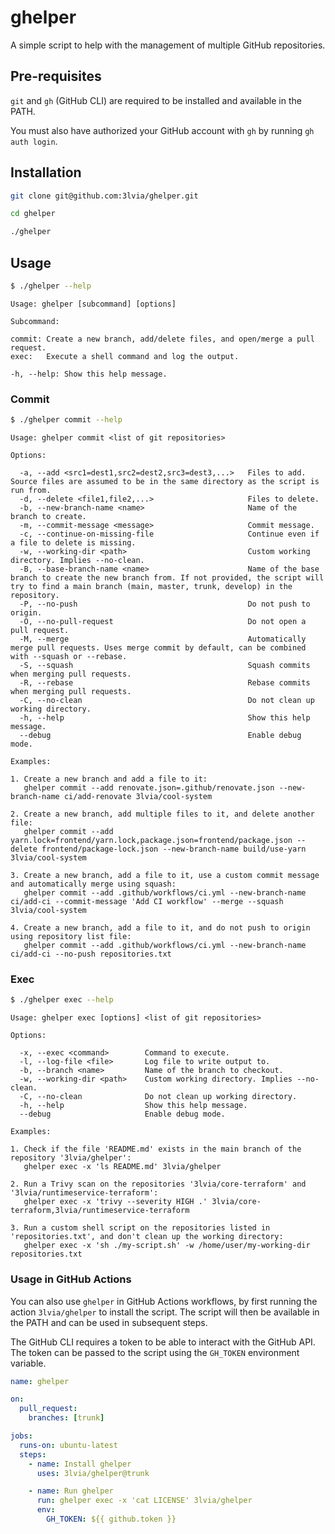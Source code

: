# ghelper

A simple script to help with the management of multiple GitHub repositories.

## Pre-requisites

`git` and `gh` (GitHub CLI) are required to be installed and available in the PATH.

You must also have authorized your GitHub account with `gh` by running `gh auth login`.

## Installation

```bash
git clone git@github.com:3lvia/ghelper.git
```

```bash
cd ghelper
```

```bash
./ghelper
```

## Usage

```bash
$ ./ghelper --help
```

```
Usage: ghelper [subcommand] [options]

Subcommand:

commit: Create a new branch, add/delete files, and open/merge a pull request.
exec:   Execute a shell command and log the output.

-h, --help: Show this help message.
```

### Commit

```bash
$ ./ghelper commit --help
```

```
Usage: ghelper commit <list of git repositories>

Options:

  -a, --add <src1=dest1,src2=dest2,src3=dest3,...>   Files to add. Source files are assumed to be in the same directory as the script is run from.
  -d, --delete <file1,file2,...>                     Files to delete.
  -b, --new-branch-name <name>                       Name of the branch to create.
  -m, --commit-message <message>                     Commit message.
  -c, --continue-on-missing-file                     Continue even if a file to delete is missing.
  -w, --working-dir <path>                           Custom working directory. Implies --no-clean.
  -B, --base-branch-name <name>                      Name of the base branch to create the new branch from. If not provided, the script will try to find a main branch (main, master, trunk, develop) in the repository.
  -P, --no-push                                      Do not push to origin.
  -O, --no-pull-request                              Do not open a pull request.
  -M, --merge                                        Automatically merge pull requests. Uses merge commit by default, can be combined with --squash or --rebase.
  -S, --squash                                       Squash commits when merging pull requests.
  -R, --rebase                                       Rebase commits when merging pull requests.
  -C, --no-clean                                     Do not clean up working directory.
  -h, --help                                         Show this help message.
  --debug                                            Enable debug mode.

Examples:

1. Create a new branch and add a file to it:
   ghelper commit --add renovate.json=.github/renovate.json --new-branch-name ci/add-renovate 3lvia/cool-system

2. Create a new branch, add multiple files to it, and delete another file:
   ghelper commit --add yarn.lock=frontend/yarn.lock,package.json=frontend/package.json --delete frontend/package-lock.json --new-branch-name build/use-yarn 3lvia/cool-system

3. Create a new branch, add a file to it, use a custom commit message and automatically merge using squash:
   ghelper commit --add .github/workflows/ci.yml --new-branch-name ci/add-ci --commit-message 'Add CI workflow' --merge --squash 3lvia/cool-system

4. Create a new branch, add a file to it, and do not push to origin using repository list file:
   ghelper commit --add .github/workflows/ci.yml --new-branch-name ci/add-ci --no-push repositories.txt

```

### Exec

```bash
$ ./ghelper exec --help
```

```
Usage: ghelper exec [options] <list of git repositories>

Options:

  -x, --exec <command>        Command to execute.
  -l, --log-file <file>       Log file to write output to.
  -b, --branch <name>         Name of the branch to checkout.
  -w, --working-dir <path>    Custom working directory. Implies --no-clean.
  -C, --no-clean              Do not clean up working directory.
  -h, --help                  Show this help message.
  --debug                     Enable debug mode.

Examples:

1. Check if the file 'README.md' exists in the main branch of the repository '3lvia/ghelper':
   ghelper exec -x 'ls README.md' 3lvia/ghelper

2. Run a Trivy scan on the repositories '3lvia/core-terraform' and '3lvia/runtimeservice-terraform':
   ghelper exec -x 'trivy --severity HIGH .' 3lvia/core-terraform,3lvia/runtimeservice-terraform

3. Run a custom shell script on the repositories listed in 'repositories.txt', and don't clean up the working directory:
   ghelper exec -x 'sh ./my-script.sh' -w /home/user/my-working-dir repositories.txt
```

### Usage in GitHub Actions

You can also use `ghelper` in GitHub Actions workflows, by first running the action `3lvia/ghelper` to install the script.
The script will then be available in the PATH and can be used in subsequent steps.

The GitHub CLI requires a token to be able to interact with the GitHub API.
The token can be passed to the script using the `GH_TOKEN` environment variable.

```yaml
name: ghelper

on:
  pull_request:
    branches: [trunk]

jobs:
  runs-on: ubuntu-latest
  steps:
    - name: Install ghelper
      uses: 3lvia/ghelper@trunk

    - name: Run ghelper
      run: ghelper exec -x 'cat LICENSE' 3lvia/ghelper
      env:
        GH_TOKEN: ${{ github.token }}
```
